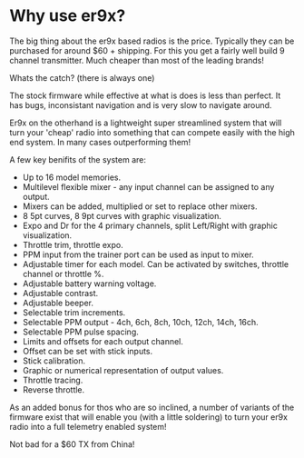 # Why use er9x? #

The big thing about the er9x based radios is the price.  Typically they can be purchased for around $60 + shipping.  For this you get a fairly well build 9 channel transmitter.  Much cheaper than most of the leading brands!

Whats the catch?  (there is always one)

The stock firmware while effective at what is does is less than perfect.  It has bugs, inconsistant navigation and is very slow to navigate around.

Er9x on the otherhand is a lightweight super streamlined system that will turn your 'cheap' radio into something that can compete easily with the high end system.  In many cases outperforming them!

A few key benifits of the system are:

  * Up to 16 model memories.
  * Multilevel flexible mixer - any input channel can be assigned to any output.
  * Mixers can be added, multiplied or set to replace other mixers.
  * 8 5pt curves, 8 9pt curves with graphic visualization.
  * Expo and Dr for the 4 primary channels, split Left/Right with graphic visualization.
  * Throttle trim, throttle expo.
  * PPM input from the trainer port can be used as input to mixer.
  * Adjustable timer for each model. Can be activated by switches, throttle channel or throttle %.
  * Adjustable battery warning voltage.
  * Adjustable contrast.
  * Adjustable beeper.
  * Selectable trim increments.
  * Selectable PPM output - 4ch, 6ch, 8ch, 10ch, 12ch, 14ch, 16ch.
  * Selectable PPM pulse spacing.
  * Limits and offsets for each output channel.
  * Offset can be set with stick inputs.
  * Stick calibration.
  * Graphic or numerical representation of output values.
  * Throttle tracing.
  * Reverse throttle.

As an added bonus for thos who are so inclined, a number of variants of the firmware exist that will enable you (with a little soldering) to turn your er9x radio into a full telemetry enabled system!

Not bad for a $60 TX from China!